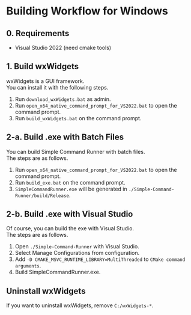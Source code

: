 # Building Workflow for Windows

## 0. Requirements
- Visual Studio 2022 (need cmake tools)

## 1. Build wxWidgets
wxWidgets is a GUI framework.<br>
You can install it with the following steps.

1. Run `download_wxWidgets.bat` as admin.
2. Run `open_x64_native_command_prompt_for_VS2022.bat` to open the command prompt.
3. Run `build_wxWidgets.bat` on the command prompt.

## 2-a. Build .exe with Batch Files
You can build Simple Command Runner with batch files.<br>
The steps are as follows.

1. Run `open_x64_native_command_prompt_for_VS2022.bat` to open the command prompt.
2. Run `build_exe.bat` on the command prompt.
3. `SimpleCommandRunner.exe` will be generated in `./Simple-Command-Runner/build/Release`.

## 2-b. Build .exe with Visual Studio
Of course, you can build the exe with Visual Studio.<br>
The steps are as follows.

1. Open `./Simple-Command-Runner` with Visual Studio.
2. Select Manage Configurations from configuration.
3. Add `-D CMAKE_MSVC_RUNTIME_LIBRARY=MultiThreaded` to `CMake command arguments`.
4. Build SimpleCommandRunner.exe.

## Uninstall wxWidgets
If you want to uninstall wxWidgets, remove `C:/wxWidgets-*`.